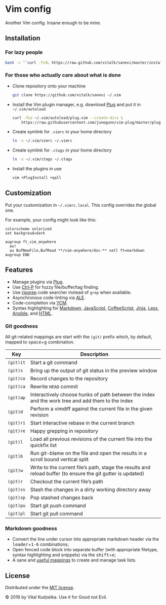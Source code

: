 # Vim config

Another Vim config. Insane enough to be *mine*.

## Installation

### For lazy people

```sh
bash -c "`curl -fsSL https://raw.github.com/vitalk/sanevi/master/install.sh`"
```

### For those who actually care about what is done

- Clone repository onto your machine

  ```sh
  git clone https://github.com/vitalk/sanevi ~/.vim
  ```

- Install the Vim plugin manager, e.g. download [Plug](https://github.com/junegunn/vim-plug) and put it in `~/.vim/autoload`

  ```sh
  curl -fLo ~/.vim/autoload/plug.vim --create-dirs \
      https://raw.githubusercontent.com/junegunn/vim-plug/master/plug.vim
  ```

- Create symlink for `.vimrc` in your home directory

  ```sh
  ln -s ~/.vim/vimrc ~/.vimrc
  ```

- Create symlink for `.ctags` in your home directory

  ```sh
  ln -s ~/.vim/ctags ~/.ctags
  ```

- Install the plugins in use

  ```sh
  vim +PlugInstall +qall
  ```

## Customization

Put your customization in `~/.vimrc.local`. This config overrides the global
one.

For example, your config might look like this:

```vim
colorscheme solarized
set backgroud=dark

augroup ft_vim_anywhere
  au!
  au BufNewFile,BufRead **/vim-anywhere/doc-** setl ft=markdown
augroup END
```

## Features

- Manage plugins via [Plug](https://github.com/junegunn/vim-plug).
- Use [Ctrl-P](https://github.com/kien/ctrlp.vim) for fuzzy file/buffer/tag finding.
- Use [ripgrep](https://github.com/BurntSushi/ripgrep) code searcher instead of `grep` when available.
- Asynchronous code-linting via [ALE](https://github.com/w0rp/ale).
- Code-completion via [YCM](https://valloric.github.io/YouCompleteMe/).
- Syntax highlighting for
  [Markdown](https://github.com/plasticboy/vim-markdown),
  [JavaScript](https://github.com/vitalk/vim-javascript),
  [CoffeeScript](https://github.com/kchmck/vim-coffee-script),
  [Jinja](https://github.com/lepture/vim-jinja),
  [Less](https://github.com/groenewege/vim-less),
  [Ansible](https://github.com/chase/vim-ansible-yaml),
  and [HTML](https://github.com/othree/html5.vim).

### Git goodness

All git-related mappings are start with the `(git)` prefix which, by default,
mapped to <kbd>space</kbd>+<kbd>g</kbd> combination. 

Key         | Description
------------|-------------
`(git)it`   | Start a git command
`(git)s`    | Bring up the output of git status in the preview window
`(git)co`   | Record changes to the repository
`(git)ca`   | Rewrite `HEAD` commit
`(git)ap`   | Interactively choose hunks of path between the index and the work tree and add them to the index
`(git)d`    | Perform a vimdiff against the current file in the given revision
`(git)ri`   | Start interactive rebase in the current branch
`(git)re`   | Happy grepping in repository
`(git)l`    | Load all previous revisions of the current file into the quickfix list
`(git)b`    | Run git-blame on the file and open the results in a scroll bound vertical split
`(git)w`    | Write to the current file’s path, stage the results and reload buffer (to ensure the git gutter is updated)
`(git)r`    | Checkout the current file’s path
`(git)ss`   | Stash the changes in a dirty working directory away
`(git)sp`   | Pop stashed changes back
`(git)pu`   | Start git push command
`(git)pl`   | Start git pull command

### Markdown goodness

- Convert the line under cursor into appropriate markdown header
  via the <kbd>leader</kbd>+<kbd>1-6</kbd> combinations;
- Open fenced code block into separate buffer (with appropriate filetype,
  syntax highlighting and snippets) via the <kbd>shift</kbd>+<kbd>e</kbd>;
- A sane and [useful mappings](https://github.com/vitalk/vim-simple-todo) to
  create and manage task lists. 


## License

Distributed under the [MIT license](http://mit-license.org/vitalk).

© 2016 by Vital Kudzelka. Use it for Good not Evil.
